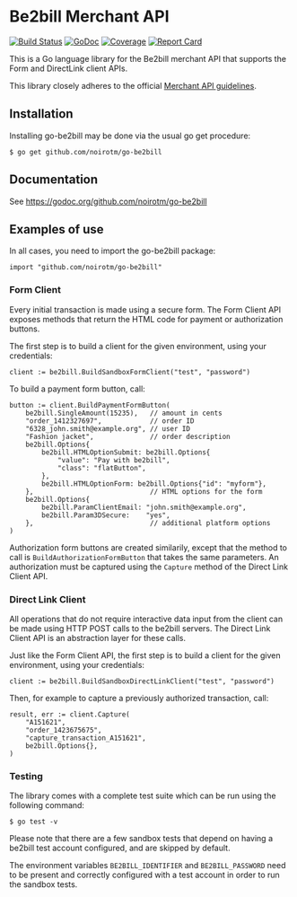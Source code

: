 # Be2bill Merchant API

[![Build Status](https://travis-ci.org/noirotm/go-be2bill.svg?branch=master)](https://travis-ci.org/noirotm/go-be2bill)
[![GoDoc](https://godoc.org/github.com/noirotm/go-be2bill?status.svg)](https://godoc.org/github.com/noirotm/go-be2bill)
[![Coverage](http://gocover.io/_badge/github.com/noirotm/go-be2bill?1)](http://gocover.io/github.com/noirotm/go-be2bill)
[![Report Card](http://goreportcard.com/badge/noirotm/go-be2bill)](http://goreportcard.com/report/noirotm/go-be2bill)

This is a Go language library for the Be2bill merchant API that supports
the Form and DirectLink client APIs.

This library closely adheres to the official [Merchant API guidelines](https://github.com/be2bill/merchant-api-guidelines).

## Installation

Installing go-be2bill may be done via the usual go get procedure:

    $ go get github.com/noirotm/go-be2bill

## Documentation

See https://godoc.org/github.com/noirotm/go-be2bill

## Examples of use

In all cases, you need to import the go-be2bill package:

    import "github.com/noirotm/go-be2bill"

### Form Client

Every initial transaction is made using a secure form.
The Form Client API exposes methods that return the HTML code
for payment or authorization buttons.

The first step is to build a client for the given environment, using
your credentials:

	client := be2bill.BuildSandboxFormClient("test", "password")

To build a payment form button, call:

	button := client.BuildPaymentFormButton(
		be2bill.SingleAmount(15235),   // amount in cents
		"order_1412327697",            // order ID
		"6328_john.smith@example.org", // user ID
		"Fashion jacket",              // order description
		be2bill.Options{
			be2bill.HTMLOptionSubmit: be2bill.Options{
				"value": "Pay with be2bill",
				"class": "flatButton",
			},
			be2bill.HTMLOptionForm: be2bill.Options{"id": "myform"},
		},                             // HTML options for the form
		be2bill.Options{
			be2bill.ParamClientEmail: "john.smith@example.org",
			be2bill.Param3DSecure:    "yes",
		},                             // additional platform options
	)

Authorization form buttons are created similarily, except that the
method to call is `BuildAuthorizationFormButton` that takes the same
parameters.
An authorization must be captured using the `Capture` method of the
Direct Link Client API.

### Direct Link Client

All operations that do not require interactive data input from the client
can be made using HTTP POST calls to the be2bill servers.
The Direct Link Client API is an abstraction layer for these calls.

Just like the Form Client API, the first step is to build a client for
the given environment, using your credentials:

	client := be2bill.BuildSandboxDirectLinkClient("test", "password")

Then, for example to capture a previously authorized transaction, call:

	result, err := client.Capture(
		"A151621",
		"order_1423675675",
		"capture_transaction_A151621",
		be2bill.Options{},
	)

### Testing

The library comes with a complete test suite which can be run using
the following command:

    $ go test -v

Please note that there are a few sandbox tests that depend on having
a be2bill test account configured, and are skipped by default.

The environment variables `BE2BILL_IDENTIFIER` and `BE2BILL_PASSWORD`
need to be present and correctly configured with a test account in order
to run the sandbox tests.

